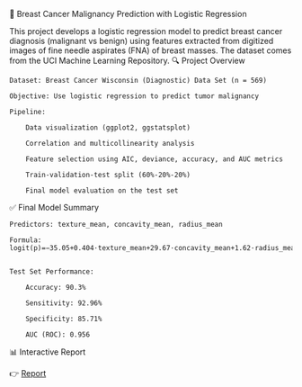 🧬 Breast Cancer Malignancy Prediction with Logistic Regression

This project develops a logistic regression model to predict breast cancer diagnosis (malignant vs benign) using features extracted from digitized images of fine needle aspirates (FNA) of breast masses. The dataset comes from the UCI Machine Learning Repository.
🔍 Project Overview

    Dataset: Breast Cancer Wisconsin (Diagnostic) Data Set (n = 569)

    Objective: Use logistic regression to predict tumor malignancy

    Pipeline:

        Data visualization (ggplot2, ggstatsplot)

        Correlation and multicollinearity analysis

        Feature selection using AIC, deviance, accuracy, and AUC metrics

        Train-validation-test split (60%-20%-20%)

        Final model evaluation on the test set

✅ Final Model Summary

    Predictors: texture_mean, concavity_mean, radius_mean

    Formula:
    logit(p)=−35.05+0.404⋅texture_mean+29.67⋅concavity_mean+1.62⋅radius_mean


    Test Set Performance:

        Accuracy: 90.3%

        Sensitivity: 92.96%

        Specificity: 85.71%

        AUC (ROC): 0.956

📊 Interactive Report

👉 [Report](https://rpubs.com/lukahere007/breast-cancer-logistic-regression)

